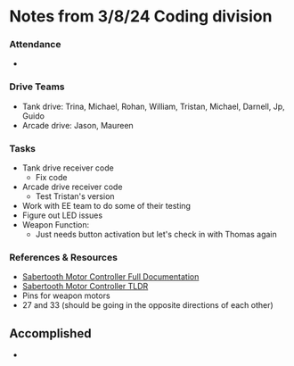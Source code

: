 # Notes from 3/8/24 Coding division   
### Attendance
 - 

### Drive Teams
 - Tank drive: Trina, Michael, Rohan, William, Tristan, Michael, Darnell, Jp, Guido
 - Arcade drive: Jason, Maureen 

### Tasks
 - Tank drive receiver code 
   - Fix code
 - Arcade drive receiver code
   - Test Tristan's version
 - Work with EE team to do some of their testing
 - Figure out LED issues
 - Weapon Function:
   - Just needs button activation but let's check in with Thomas again

### References & Resources 
 - <a href="http://www.dimensionengineering.com/datasheets/Sabertooth2x60.pdf">Sabertooth Motor Controller Full Documentation</a>
 - <a href="https://docs.google.com/document/d/11yAGNMltDx4X17hl0w9ZD8jwsdREbucdNOAFZO9kq2M/edit?usp=sharing>">Sabertooth Motor Controller TLDR</a>
 - Pins for weapon motors
  - 27 and 33 (should be going in the opposite directions of each other)

## Accomplished
 -  

